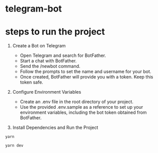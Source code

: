 # telegram-bot

# steps to run the project

1. Create a Bot on Telegram

   - Open Telegram and search for BotFather.
   - Start a chat with BotFather.
   - Send the /newbot command.
   - Follow the prompts to set the name and username for your bot.
   - Once created, BotFather will provide you with a token. Keep this token safe.

2. Configure Environment Variables

   - Create an .env file in the root directory of your project.
   - Use the provided .env.sample as a reference to set up your environment variables, including the bot token obtained from BotFather.

3. Install Dependencies and Run the Project

```
yarn
```

```
yarn dev
```
